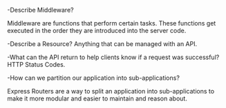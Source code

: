 
-Describe Middleware?

Middleware are functions that perform certain tasks. These functions get executed in the order they are introduced into the server code.

-Describe a Resource?
Anything that can be managed with an API.

-What can the API return to help clients know if a request was successful?
HTTP Status Codes. 

-How can we partition our application into sub-applications?

Express Routers are a way to split an application into sub-applications to make it more modular and easier to maintain and reason about.